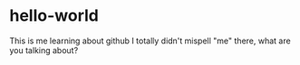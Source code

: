 # hello-world
This is me learning about github
I totally didn't mispell "me" there, what are you talking about?
